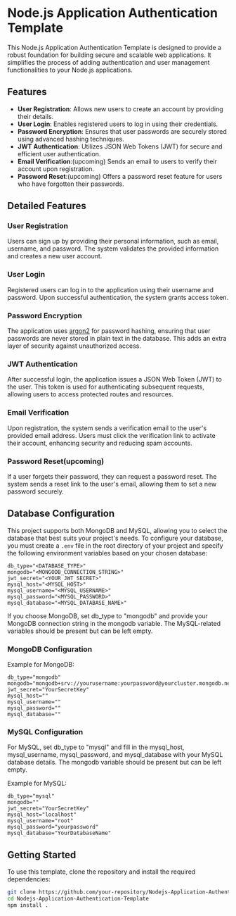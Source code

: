 # Node.js Application Authentication Template

This Node.js Application Authentication Template is designed to provide a robust foundation for building secure and scalable web applications. It simplifies the process of adding authentication and user management functionalities to your Node.js applications.

## Features

- **User Registration**: Allows new users to create an account by providing their details.
- **User Login**: Enables registered users to log in using their credentials.
- **Password Encryption**: Ensures that user passwords are securely stored using advanced hashing techniques.
- **JWT Authentication**: Utilizes JSON Web Tokens (JWT) for secure and efficient user authentication.
- **Email Verification**:(upcoming) Sends an email to users to verify their account upon registration.
- **Password Reset**:(upcoming) Offers a password reset feature for users who have forgotten their passwords.

## Detailed Features

### User Registration

Users can sign up by providing their personal information, such as email, username, and password. The system validates the provided information and creates a new user account.

### User Login

Registered users can log in to the application using their username and password. Upon successful authentication, the system grants access token.

### Password Encryption

The application uses [argon2](https://github.com/ranisalt/node-argon2") for password hashing, ensuring that user passwords are never stored in plain text in the database. This adds an extra layer of security against unauthorized access.

### JWT Authentication

After successful login, the application issues a JSON Web Token (JWT) to the user. This token is used for authenticating subsequent requests, allowing users to access protected routes and resources.

### Email Verification

Upon registration, the system sends a verification email to the user's provided email address. Users must click the verification link to activate their account, enhancing security and reducing spam accounts.

### Password Reset(upcoming)

If a user forgets their password, they can request a password reset. The system sends a reset link to the user's email, allowing them to set a new password securely.

## Database Configuration

This project supports both MongoDB and MySQL, allowing you to select the database that best suits your project's needs. To configure your database, you must create a `.env` file in the root directory of your project and specify the following environment variables based on your chosen database:

```properties
db_type="<DATABASE_TYPE>"
mongodb="<MONGODB_CONNECTION_STRING>"
jwt_secret="<YOUR_JWT_SECRET>"
mysql_host="<MYSQL_HOST>"
mysql_username="<MYSQL_USERNAME>"
mysql_password="<MYSQL_PASSWORD>"
mysql_database="<MYSQL_DATABASE_NAME>"
```

If you choose MongoDB, set db_type to "mongodb" and provide your MongoDB connection string in the mongodb variable. The MySQL-related variables should be present but can be left empty.

### MongoDB Configuration
Example for MongoDB:
```properties
db_type="mongodb"
mongodb="mongodb+srv://yourusername:yourpassword@yourcluster.mongodb.net/YourDatabase"
jwt_secret="YourSecretKey"
mysql_host=""
mysql_username=""
mysql_password=""
mysql_database=""
```
### MySQL Configuration
For MySQL, set db_type to "mysql" and fill in the mysql_host, mysql_username, mysql_password, and mysql_database with your MySQL database details. The mongodb variable should be present but can be left empty.

Example for MySQL:
```properties
db_type="mysql"
mongodb=""
jwt_secret="YourSecretKey"
mysql_host="localhost"
mysql_username="root"
mysql_password="yourpassword"
mysql_database="YourDatabaseName"
```



## Getting Started

To use this template, clone the repository and install the required dependencies:

```bash
git clone https://github.com/your-repository/Nodejs-Application-Authentication-Template.git
cd Nodejs-Application-Authentication-Template
npm install .

